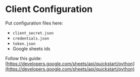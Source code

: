 # Client Configuration

Put configuration files here:
* `client_secret.json`
* `credentials.json`
* `token.json`
* Google sheets ids

Follow this guide: [https://developers.google.com/sheets/api/quickstart/python](https://developers.google.com/sheets/api/quickstart/python)

